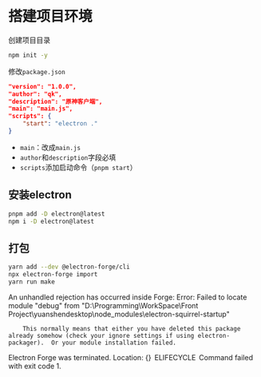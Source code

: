 # 搭建项目环境

创建项目目录

```sh
npm init -y
```

修改`package.json`

```json
"version": "1.0.0",
"author": "qk",
"description": "原神客户端",
"main": "main.js",
"scripts": {
    "start": "electron ."
}
```

- `main`：改成`main.js`
- `author`和`description`字段必填
- `scripts`添加启动命令（`pnpm start`）

##  安装electron

```sh
pnpm add -D electron@latest
npm i -D electron@latest
```

## 打包

```sh
yarn add --dev @electron-forge/cli
npx electron-forge import
yarn run make
```



An unhandled rejection has occurred inside Forge:
Error: Failed to locate module "debug" from "D:\Programming\WorkSpace\Front Project\yuanshendesktop\node_modules\electron-squirrel-startup"

        This normally means that either you have deleted this package already somehow (check your ignore settings if using electron-packager).  Or your module installation failed.

Electron Forge was terminated. Location:
{}
 ELIFECYCLE  Command failed with exit code 1.
